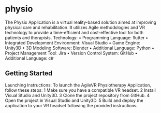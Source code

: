 # physio
The Physio Application is a virtual reality-based solution aimed at improving physical care and rehabilitation. It utilizes Agile methodologies and VR technology to provide a time-efficient and cost-effective tool for both patients and therapists.
Technology:
 • Programming Language: flutter
 • Integrated Development Environment: Visual Studio
 • Game Engine: Unity3D
 • 3D Modeling Software: Blender
 • Additional Language: Python
 • Project Management Tool: Jira
 • Version Control System: GitHub
 • Additional Language: c#

## Getting Started

Launching Instructions: To launch the AgileVR Physiotherapy Application, follow these steps:
 1 Make sure you have a compatible VR headset.
 2 Install Visual Studio and Unity3D.
 3 Clone the project repository from GitHub.
 4 Open the project in Visual Studio and Unity3D.
 5 Build and deploy the application to your VR headset following the provided instructions.
